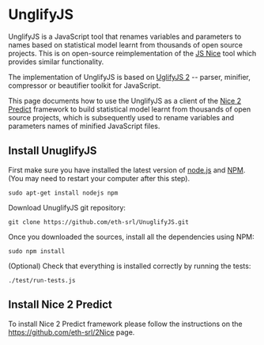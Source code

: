 UnglifyJS
==========

UnglifyJS is a JavaScript tool that renames variables and parameters to names based on statistical model learnt from thousands of open source projects.
This is on open-source reimplementation of the [JS Nice](http://www.jsnice.org) tool which provides similar functionality.

The implementation of UnglifyJS is based on [UglifyJS 2](https://github.com/mishoo/UglifyJS2) -- parser, minifier, compressor or beautifier toolkit for JavaScript. 

This page documents how to use the UnglifyJS as a client of the [Nice 2 Predict](https://github.com/eth-srl/2Nice) framework to build statistical model learnt from thousands of open source projects, which is subsequently used to rename variables and parameters names of minified JavaScript files.

Install UnuglifyJS
-------

First make sure you have installed the latest version of [node.js](http://nodejs.org/) and [NPM](https://www.npmjs.com/). (You may need to restart your computer after this step).

	sudo apt-get install nodejs npm

Download UnuglifyJS git repository:

	git clone https://github.com/eth-srl/UnuglifyJS.git
	
Once you downloaded the sources, install all the dependencies using NPM:

	sudo npm install

(Optional) Check that everything is installed correctly by running the tests:

	./test/run-tests.js

Install Nice 2 Predict
-------

To install Nice 2 Predict framework please follow the instructions on the https://github.com/eth-srl/2Nice page.
